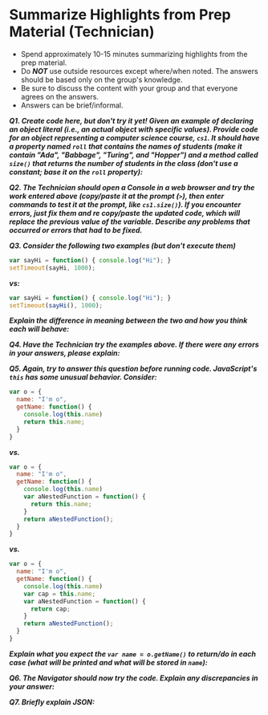 
# Summarize Highlights from Prep Material (Technician)

- Spend approximately 10-15 minutes summarizing highlights from the prep material.
- Do ***NOT*** use outside resources except where/when noted.  The answers should be based only on the group's knowledge.
- Be sure to discuss the content with your group and that everyone agrees on the answers.
- Answers can be brief/informal.

***Q1. Create code here, but don't try it yet!  Given an example of declaring an object literal (i.e., an actual object with specific values). Provide code for an object representing a computer science course, `cs1`.  It should have a property named `roll` that contains the names of students (make it contain "Ada", "Babbage", "Turing", and "Hopper") and a method called `size()` that returns the number of students in the class (don't use a constant; base it on the `roll` property):***


***Q2. The Technician should open a Console in a web browser and try the work entered above (copy/paste it at the prompt (`>`), then enter commands to test it at the prompt, like `cs1.size()`).  If you encounter errors, just fix them and re copy/paste the updated code, which will replace the previous value of the variable. Describe any problems that occurred or errors that had to be fixed.***


***Q3. Consider the following two examples (but don't execute them)***
```JavaScript
var sayHi = function() { console.log("Hi"); }
setTimeout(sayHi, 1000);
```
***vs:***
```JavaScript
var sayHi = function() { console.log("Hi"); }
setTimeout(sayHi(), 1000);
```
***Explain the difference in meaning between the two and how you think each will behave:***


***Q4. Have the Technician try the examples above.  If there were any errors in your answers, please explain:***


***Q5. Again, try to answer this question before running code. JavaScript's `this` has some unusual behavior. Consider:***
```JavaScript
var o = {
  name: "I'm o",
  getName: function() {
    console.log(this.name)
    return this.name;
  }
}
```
***vs.***
```JavaScript
var o = {
  name: "I'm o",
  getName: function() {
    console.log(this.name)
    var aNestedFunction = function() {
      return this.name;
    }
    return aNestedFunction();
  }
}
```
***vs.***
```JavaScript
var o = {
  name: "I'm o",
  getName: function() {
    console.log(this.name)
    var cap = this.name;
    var aNestedFunction = function() {
      return cap;
    }
    return aNestedFunction();
  }
}
```
***Explain what you expect the `var name = o.getName()` to return/do in each case (what will be printed and what will be stored in `name`):***


***Q6. The Navigator should now try the code.  Explain any discrepancies in your answer:***

***Q7. Briefly explain JSON:***
